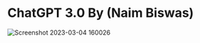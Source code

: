 # ChatGPT 3.0 By (Naim Biswas)


![Screenshot 2023-03-04 160026](https://user-images.githubusercontent.com/67551591/222893718-5f3562fa-c0f7-4440-8b8e-1f64fbdfb49a.png)
